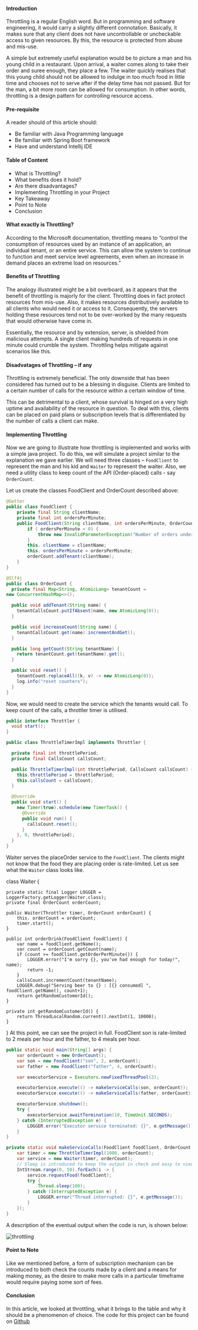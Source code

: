 #### Introduction
Throttling is a regular English word. But in programming and software engineering, it would carry a slightly different connotation. Basically, it makes sure that any client does not have uncontrollable or uncheckable access to given resources. By this, the resource is protected from abuse and mis-use.

A simple but extremely useful explanation would be to picture a man and his young child in a restaurant. Upon arrival, a waiter comes along to take their order and suree enough, they place a few. The waiter quickly realises that this young child should not be allowed to indulge in too much food in little time and chooses not to serve after if the delay time has not passed. But for the man, a bit more room can be allowed for consumption.  In other words, throttling is a design pattern for controlling resource access.

#### Pre-requisite
A reader should of this article should:
- Be familiar with Java Programming language
- Be familiar with Spring Boot framework
- Have and understand Intellij IDE

#### Table of Content
- What is Throttling?
- What benefits does it hold?
- Are there disadvantages?
- Implementing Throttling in your Project
- Key Takeaway
- Point to Note
- Conclusion

#### What exactly is Throttling?
According to the Microsoft documentation, throttling means to “control the consumption of resources used by an instance of an application, an individual tenant, or an entire service. This can allow the system to continue to function and meet service level agreements, even when an increase in demand places an extreme load on resources.”

#### Benefits of Throttling
The analogy illustrated might be a bit overboard, as it appears that the benefit of throttling is majorly for the client. Throttling does in fact protect resources from mis-use. Also, it makes resources distributively available to all clients who would need it or access to it. Consequently, the servers holding these resources tend not to be over-worked by the many requests that would otherwise have come in.

Essentially, the resource and by extension, server, is shielded from malicious attempts. A single client making hundreds of requests in one minute could crumble the system. Throttling helps mitigate against scenarios like this.

#### Disadvatages of Throttling – if any
Throttling is extremely beneficial. The only downside that has been considered has turned out to be a blessing in disguise. Clients are limited to a certain number of calls for the resource within a certain window of time.

This can be detrimental to a client, whose survival is hinged on a very high uptime and availability of the resource in question. To deal with this, clients can be placed on paid plans or subscription levels that is differentiated by the number of calls a client can make.

#### Implementing Throttling
Now we are going to illustrate how throttling is implemented and works with a simple java project. To do this, we will simulate a project similar to the explanation we gave earlier. We will need three classes – `FoodClient` to represent the man and his kid and `Waiter` to represent the waiter. Also, we need a utility class to keep count of the API (Order-placed) calls - say `OrderCount`.

Let us create the classes FoodClient and OrderCount described above:

```java
@Getter
public class FoodClient {
    private final String clientName;
    private final int ordersPerMinute;
    public FoodClient(String clientName, int ordersPerMinute, OrderCount orderCount) {
        if ( ordersPerMinute < 0) {
            throw new InvalidParameterException("Number of orders under 0 not allowed");
        }
        this. clientName = clientName;
        this. ordersPerMinute = ordersPerMinute;
        orderCount.addTenant(clientName);
    }
}
```
```java
@Slf4j
public class OrderCount {
  private final Map<String, AtomicLong> tenantCount =
new ConcurrentHashMap<>();

  public void addTenant(String name) {
    tenantCallsCount.putIfAbsent(name, new AtomicLong(0));
  }

  public void increaseCount(String name) {
    tenantCallsCount.get(name).incrementAndGet();
  }

  public long getCount(String tenantName) {
    return tenantCount.get(tenantName).get();
  }

  public void reset() {
    tenantCount.replaceAll((k, v) -> new AtomicLong(0));
    log.info("reset counters");
  }
}
```

Now, we would need to create the service which the tenants would call. To keep count of the calls, a throttler timer is utilised.

```java
public interface Throttler {
  void start();
}

public class ThrottleTimerImpl implements Throttler {

  private final int throttlePeriod;
  private final CallsCount callsCount;

  public ThrottleTimerImpl(int throttlePeriod, CallsCount callsCount) {
    this.throttlePeriod = throttlePeriod;
    this.callsCount = callsCount;
  }

  @Override
  public void start() {
    new Timer(true).schedule(new TimerTask() {
      @Override
      public void run() {
        callsCount.reset();
      }
    }, 0, throttlePeriod);
  }
}
```

Waiter serves the placeOrder service to the `FoodClient`. The clients might not know that the food they are placing order is rate-limited. Let us see what the `Waiter` class looks like.

class Waiter {

    private static final Logger LOGGER = LoggerFactory.getLogger(Waiter.class);
    private final OrderCount orderCount;

    public Waiter(Throttler timer, OrderCount orderCount) {
        this. orderCount = orderCount;
        timer.start();
    }

    public int orderDrink(FoodClient foodClient) {
        var name = foodClient.getName();
        var count = orderCount.getCount(name);
        if (count >= foodClient.getOrderPerMinute()) {
            LOGGER.error("I'm sorry {}, you've had enough for today!", name);
            return -1;
        }
        callsCount.incrementCount(tenantName);
        LOGGER.debug("Serving beer to {} : [{} consumed] ", foodClient.getName(), count+1);
        return getRandomCustomerId();
    }

    private int getRandomCustomerId() {
        return ThreadLocalRandom.current().nextInt(1, 10000);
    }
}
At this point, we can see the project in full. FoodClient son is rate-limited to 2 meals per hour and the father, to 4 meals per hour.
```java
public static void main(String[] args) {
    var orderCount = new OrderCount();
    var son = new FoodClient("son", 2, orderCount);
    var father = new FoodClient("father", 4, orderCount);

    var executorService = Executors.newFixedThreadPool(2);

    executorService.execute(() -> makeServiceCalls(son, orderCount));
    executorService.execute(() -> makeServiceCalls(father, orderCount));

    executorService.shutdown();
    try {
        executorService.awaitTermination(10, TimeUnit.SECONDS);
    } catch (InterruptedException e) {
        LOGGER.error("Executor service terminated: {}", e.getMessage());
    }
}
```

```java
private static void makeServiceCalls(FoodClient foodClient, OrderCount orderCount) {
    var timer = new ThrottleTimerImpl(1000, orderCount);
    var service = new Waiter(timer, orderCount);
    // Sleep is introduced to keep the output in check and easy to view and analyze the results.
    IntStream.range(0, 50).forEach(i -> {
        service.requestFood(foodClient);
        try {
            Thread.sleep(100);
        } catch (InterruptedException e) {
            LOGGER.error("Thread interrupted: {}", e.getMessage());
        }
    });
}
```

A description of the eventual output when the code is run, is shown below:

![throttling](/engineering-education/implementing-the-throttling-pattern-to-maintain-healthy-systems-with-java-spring-boot/throt.jpg)

#### Point to Note
Like we mentioned before, a form of subscription mechanism can be introduced to both check the counts made by a client and a means for making money, as the desire to make more calls in a particular timeframe would require paying some sort of fees.

#### Conclusion
In this article, we looked at throttling, what it brings to the table and why it should be a phenomenon of choice. The code for this project can be found on [Github](https://github.com/afropolardev/throtting)
